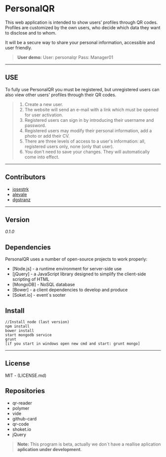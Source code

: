 PersonalQR
==========

This web application is intended to show users’ profiles through QR codes. Profiles are customized by the own users, who decide which data they want to disclose and to whom.

It will be a secure way to share your personal information, accessible and user friendly.

>**User demo:**
>User: personalqr
>Pass: Manager01

---

USE
--------------
To fully use PersonalQR you must be registered, but unregistered users can also view other users' profiles through their QR codes.

> 1. Create a new user.
> 2. The website will send an e-mail with a link which must be opened for user activation.
> 3. Registered users can sign in by introducing their username and password.
> 4. Registered users may modify their personal information, add a photo or add their CV.
> 5. There are three levels of access to a user's information: all, registered users only, none (only that user).
> 6. You don't need to save your changes. They will automatically come into effect.

----

Contributors
-------------

* [josestrk](https://github.com/josestrk)
* [alevale](https://github.com/alevale)
* [dgstranz](https://github.com/dgstranz)

---

Version
-------
*0.1.0*

Dependencies
----
PersonalQR uses a number of open-source projects to work properly:

* [Node.js] - a runtime environment for server-side use
* [jQuery] - a JavaScript library designed to simplify the client-side scripting of HTML
* [MongoDB] - NoSQL database
* [Bower] - a client dependencies to develop and produce
* [Soket.io] - event´s sooter

Install
-------
```
//Install node (last version)
npm install
bower install
start mongodb service
grunt
[if you start in windows open new cmd and start: grunt mongo]
```

---

License
-------
MIT - (LICENSE.md)

Repositories
------------
* qr-reader
* polymer
* vide
* github-card
* qr-code
* shoket.io
* jQuery

> **Note:** This program is beta, actually we don´t have a reallise aplication <i class="icon-cog"></i> **aplication under development**.